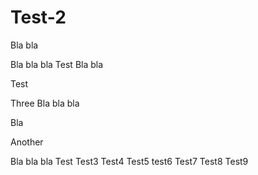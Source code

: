 # Test-2

Bla bla

Bla bla bla
Test
Bla bla

Test

Three
Bla bla bla

Bla

Another

Bla bla bla
Test
Test3
Test4
Test5
test6
Test7
Test8
Test9 
